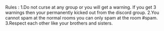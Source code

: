 Rules :
1.Do not curse at any group or you will get a warning. If you get 3 warnings then your permanently kicked out from the discord group.
2.You cannot spam at the normal rooms you can only spam at the room #spam.
3.Respect each other like your brothers and sisters.
